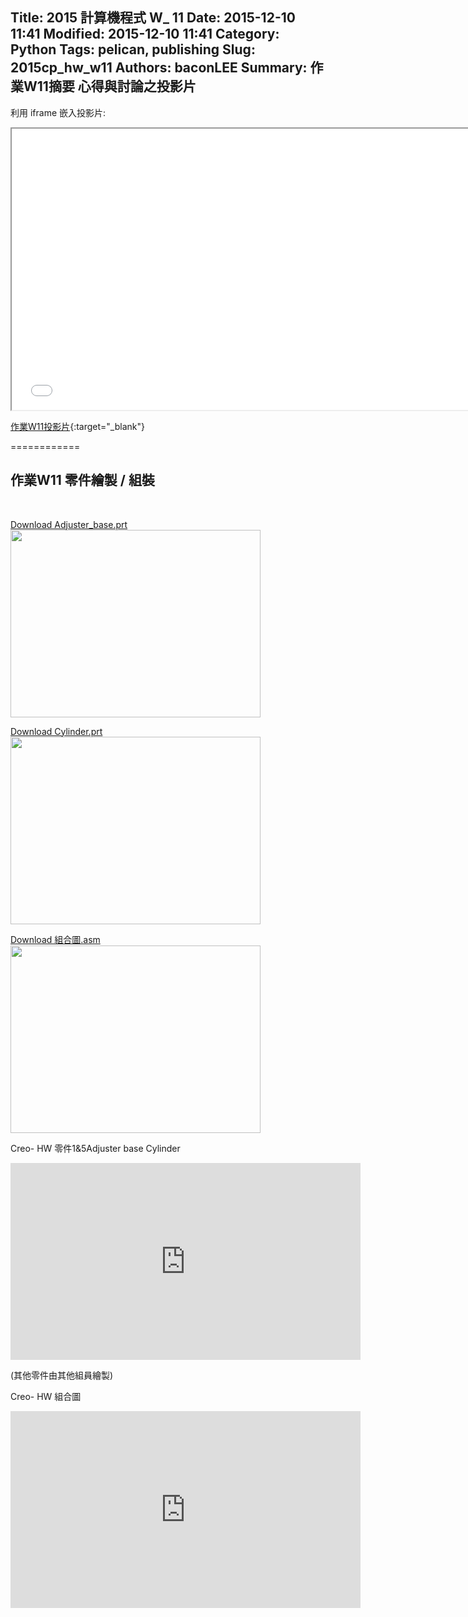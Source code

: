 Title: 2015 計算機程式 W_ 11
Date: 2015-12-10 11:41
Modified: 2015-12-10 11:41
Category: Python
Tags: pelican, publishing
Slug: 2015cp_hw_w11
Authors: baconLEE
Summary: 作業W11摘要
心得與討論之投影片
---------------------

利用 iframe 嵌入投影片:

<iframe src="cadp_w11_lecture.html" width="750" height="450"></iframe>

[作業W11投影片](cadp_w11_lecture.html){:target="_blank"}

============

作業W11  零件繪製 / 組裝
-------------------------
<br>
<p align="left"><a href="https://copy.com/N3UMXC3w61FmhNu2">Download Adjuster_base.prt</a>
<br>
<img
src="https://copy.com/wZhq9RcZ7gcwGNp4"width="400"height="300">
<br>
<p align="left"><a href="https://copy.com/CMiQHlyVkUHlhzHA">Download Cylinder.prt</a>
<br>
<img
src="https://copy.com/GR7K12E3zwu6sFgf"width="400"height="300">
<br>
<p align="left"><a href="https://copy.com/Z3yommjZLpwCLrAL">Download 組合圖.asm</a>
<br>
<img
src="https://copy.com/eC612yaacprCmB7H"width="400"height="300">
<br>

Creo- HW 零件1&5Adjuster base Cylinder 
<iframe width="560" height="315" src="https://www.youtube.com/embed/E2CLu567Dhw" frameborder="0" allowfullscreen></iframe> <p>

(其他零件由其他組員繪製)

Creo- HW 組合圖
<iframe width="560" height="315" src="https://www.youtube.com/embed/kZWhu-zZcP0?list=PL6na4qQvaKVLf6RwFlDugeniFGoOILa_8" frameborder="0" allowfullscreen></iframe> <p>





